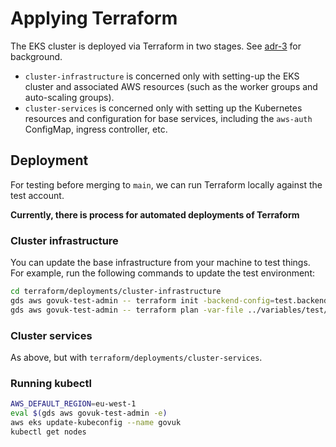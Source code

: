 # Applying Terraform

The EKS cluster is deployed via Terraform in two stages. See [adr-3] for background.

- `cluster-infrastructure` is concerned only with setting-up the EKS cluster and associated AWS resources (such as the worker groups and auto-scaling groups).
- `cluster-services` is concerned only with setting up the Kubernetes resources and configuration for base services, including the `aws-auth` ConfigMap, ingress controller, etc.

## Deployment

For testing before merging to `main`, we can run Terraform locally against the test account.

**Currently, there is process for automated deployments of Terraform**

### Cluster infrastructure

You can update the base infrastructure from your machine to test things.
For example, run the following commands to update the test environment:

```sh
cd terraform/deployments/cluster-infrastructure
gds aws govuk-test-admin -- terraform init -backend-config=test.backend -reconfigure
gds aws govuk-test-admin -- terraform plan -var-file ../variables/test/common.tfvars
```

### Cluster services

As above, but with `terraform/deployments/cluster-services`.

### Running kubectl

```sh
AWS_DEFAULT_REGION=eu-west-1
eval $(gds aws govuk-test-admin -e)
aws eks update-kubeconfig --name govuk
kubectl get nodes
```

[adr-3]: https://github.com/alphagov/govuk-infrastructure/blob/main/docs/architecture/decisions/0003-split-terraform-state-into-separate-aws-cluster-and-kubernetes-resource-phases.md
